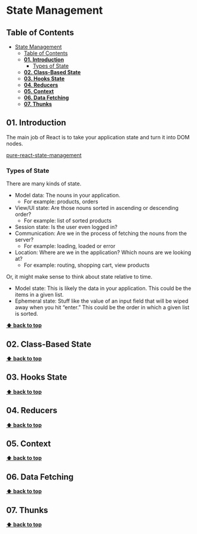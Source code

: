 # State Management

## Table of Contents
- [State Management](#state-management)
  - [Table of Contents](#table-of-contents)
  - [**01. Introduction**](#01-introduction)
    - [Types of State](#types-of-state)
  - [**02. Class-Based State**](#02-class-based-state)
  - [**03. Hooks State**](#03-hooks-state)
  - [**04. Reducers**](#04-reducers)
  - [**05. Context**](#05-context)
  - [**06. Data Fetching**](#06-data-fetching)
  - [**07. Thunks**](#07-thunks)

## **01. Introduction**

The main job of React is to take your application state and turn it into DOM nodes.

[pure-react-state-management](https://github.com/FrontendMasters/pure-react-state-management)

### Types of State

There are many kinds of state.
- Model data: The nouns in your application.
  - For example: products, orders
- View/UI state: Are those nouns sorted in ascending or descending order?
  - For example: list of sorted products
- Session state: Is the user even logged in?
- Communication: Are we in the process of fetching the nouns from the server?
  - For example: loading, loaded or error
- Location: Where are we in the application? Which nouns are we looking at?
  - For example: routing, shopping cart, view products

Or, it might make sense to think about state relative to time.

- Model state: This is likely the data in your application. This could be the items in a given list.
- Ephemeral state: Stuff like the value of an input field that will be wiped away when you hit “enter.” This could be the order in which a given list is sorted.

**[⬆ back to top](#table-of-contents)**

## **02. Class-Based State**
**[⬆ back to top](#table-of-contents)**

## **03. Hooks State**
**[⬆ back to top](#table-of-contents)**

## **04. Reducers**
**[⬆ back to top](#table-of-contents)**

## **05. Context**
**[⬆ back to top](#table-of-contents)**

## **06. Data Fetching**
**[⬆ back to top](#table-of-contents)**

## **07. Thunks**
**[⬆ back to top](#table-of-contents)**